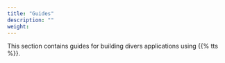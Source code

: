```yaml
---
title: "Guides"
description: ""
weight: 
---
```


This section contains guides for building divers applications using {{% tts %}}.